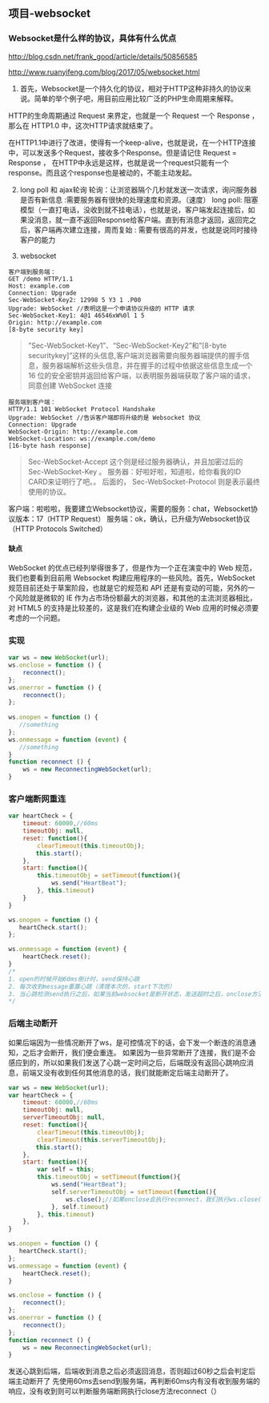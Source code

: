 ## 项目-websocket
### Websocket是什么样的协议，具体有什么优点
http://blog.csdn.net/frank_good/article/details/50856585

http://www.ruanyifeng.com/blog/2017/05/websocket.html

1. 首先，Websocket是一个持久化的协议，相对于HTTP这种非持久的协议来说。简单的举个例子吧，用目前应用比较广泛的PHP生命周期来解释。

HTTP的生命周期通过 Request 来界定，也就是一个 Request 一个 Response ，那么在 HTTP1.0 中，这次HTTP请求就结束了。

在HTTP1.1中进行了改进，使得有一个keep-alive，也就是说，在一个HTTP连接中，可以发送多个Request，接收多个Response。但是请记住 Request = Response ， 在HTTP中永远是这样，也就是说一个request只能有一个response。而且这个response也是被动的，不能主动发起。

2.  long poll 和 ajax轮询
轮询：让浏览器隔个几秒就发送一次请求，询问服务器是否有新信息
    :需要服务器有很快的处理速度和资源。（速度）
long poll: 阻塞模型（一直打电话，没收到就不挂电话），也就是说，客户端发起连接后，如果没消息，就一直不返回Response给客户端。直到有消息才返回，返回完之后，客户端再次建立连接，周而复始
    : 需要有很高的并发，也就是说同时接待客户的能力

3. websocket
```http
客户端到服务端： 
GET /demo HTTP/1.1 
Host: example.com 
Connection: Upgrade 
Sec-WebSocket-Key2: 12998 5 Y3 1 .P00 
Upgrade: WebSocket //表明这是一个申请协议升级的 HTTP 请求
Sec-WebSocket-Key1: 4@1 46546xW%0l 1 5 
Origin: http://example.com 
[8-byte security key] 
```
> ”Sec-WebSocket-Key1”、“Sec-WebSocket-Key2”和”[8-byte securitykey]”这样的头信息,客户端浏览器需要向服务器端提供的握手信息，服务器端解析这些头信息，并在握手的过程中依据这些信息生成一个 16 位的安全密钥并返回给客户端，以表明服务器端获取了客户端的请求，同意创建 WebSocket 连接

```http
服务端到客户端：
HTTP/1.1 101 WebSocket Protocol Handshake 
Upgrade: WebSocket //告诉客户端即将升级的是 Websocket 协议 
Connection: Upgrade 
WebSocket-Origin: http://example.com 
WebSocket-Location: ws://example.com/demo 
[16-byte hash response]
```
> Sec-WebSocket-Accept 这个则是经过服务器确认，并且加密过后的 Sec-WebSocket-Key 。 服务器：好啦好啦，知道啦，给你看我的ID CARD来证明行了吧。。
后面的， Sec-WebSocket-Protocol 则是表示最终使用的协议。

客户端：啦啦啦，我要建立Websocket协议，需要的服务：chat，Websocket协议版本：17（HTTP Request）
服务端：ok，确认，已升级为Websocket协议（HTTP Protocols Switched）

#### 缺点
WebSocket 的优点已经列举得很多了，但是作为一个正在演变中的 Web 规范，我们也要看到目前用 Websocket 构建应用程序的一些风险。首先，WebSocket 规范目前还处于草案阶段，也就是它的规范和 API 还是有变动的可能，另外的一个风险就是微软的 IE 作为占市场份额最大的浏览器，和其他的主流浏览器相比，对 HTML5 的支持是比较差的，这是我们在构建企业级的 Web 应用的时候必须要考虑的一个问题。

### 实现
```js
var ws = new WebSocket(url);
ws.onclose = function () {
    reconnect();
};
ws.onerror = function () {
    reconnect();    
};
        
ws.onopen = function () {
   //something
};
ws.onmessage = function (event) {
   //something
}
function reconnect () {
    ws = new ReconnectingWebSocket(url);
}
```

### 客户端断网重连
```js
var heartCheck = {
    timeout: 60000,//60ms
    timeoutObj: null,
    reset: function(){
        clearTimeout(this.timeoutObj);
　　　　 this.start();
    },
    start: function(){
        this.timeoutObj = setTimeout(function(){
            ws.send("HeartBeat");
        }, this.timeout)
    }
}

ws.onopen = function () {
   heartCheck.start();
};

ws.onmessage = function (event) {
    heartCheck.reset();
}
/*
1. open的时候开始60ms倒计时，send保持心跳
2. 每次收到message重置心跳（清理本次的，start下次的）
3. 当心跳检测send执行之后，如果当前websocket是断开状态，发送超时之后，onclose方法便会被执行，重连也执行了。
*/
```

### 后端主动断开
如果后端因为一些情况断开了ws，是可控情况下的话，会下发一个断连的消息通知，之后才会断开，我们便会重连。
如果因为一些异常断开了连接，我们是不会感应到的，所以如果我们发送了心跳一定时间之后，后端既没有返回心跳响应消息，前端又没有收到任何其他消息的话，我们就能断定后端主动断开了。
```js
var ws = new WebSocket(url);
var heartCheck = {
    timeout: 60000,//60ms
    timeoutObj: null,
    serverTimeoutObj: null,
    reset: function(){
        clearTimeout(this.timeoutObj);
        clearTimeout(this.serverTimeoutObj);
　　　　 this.start();
    },
    start: function(){
        var self = this;
        this.timeoutObj = setTimeout(function(){
            ws.send("HeartBeat");
            self.serverTimeoutObj = setTimeout(function(){
                ws.close();//如果onclose会执行reconnect，我们执行ws.close()就行了.如果直接执行reconnect 会触发onclose导致重连两次
            }, self.timeout)
        }, this.timeout)
    },
}

ws.onopen = function () {
   heartCheck.start();
};
ws.onmessage = function (event) {
    heartCheck.reset();
}

ws.onclose = function () {
    reconnect();
};
ws.onerror = function () {
    reconnect();
};
function reconnect () {
    ws = new ReconnectingWebSocket(url);
}
```
发送心跳到后端，后端收到消息之后必须返回消息，否则超过60秒之后会判定后端主动断开了
先使用60ms去send到服务端，再判断60ms内有没有收到服务端的响应，没有收到则可以判断服务端断网执行close方法reconnect（）